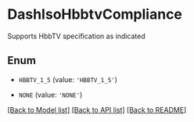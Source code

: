 # DashIsoHbbtvCompliance

Supports HbbTV specification as indicated

## Enum

* `HBBTV_1_5` (value: `'HBBTV_1_5'`)

* `NONE` (value: `'NONE'`)

[[Back to Model list]](../README.md#documentation-for-models) [[Back to API list]](../README.md#documentation-for-api-endpoints) [[Back to README]](../README.md)


